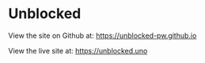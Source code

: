 # Unblocked

View the site on Github at: https://unblocked-pw.github.io

View the live site at: https://unblocked.uno
